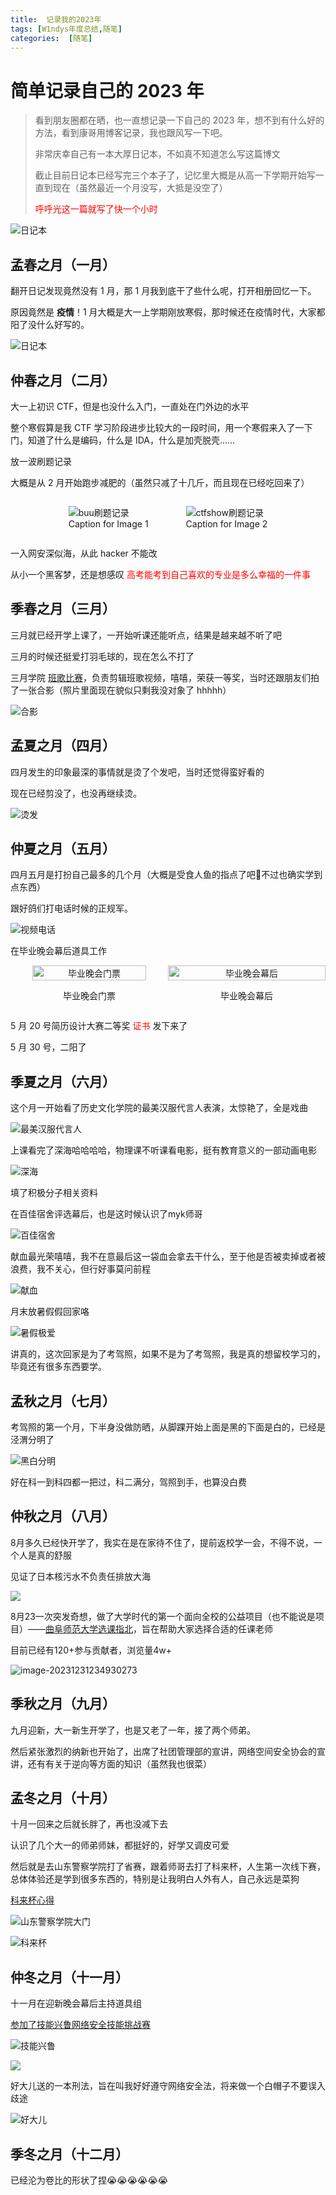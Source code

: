 ```yaml
---
title:  记录我的2023年
tags: [W1ndys年度总结,随笔]
categories:  [随笔]
---
```


# 简单记录自己的 2023 年

> 看到朋友圈都在晒，也一直想记录一下自己的 2023 年，想不到有什么好的方法，看到康哥用博客记录，我也跟风写一下吧。
>
> 非常庆幸自己有一本大厚日记本，不如真不知道怎么写这篇博文
>
> 截止目前日记本已经写完三个本子了，记忆里大概是从高一下学期开始写一直到现在（虽然最近一个月没写，大抵是没空了）
>
> <span style="color:#FF0000;">呼呼光这一篇就写了快一个小时</span>

![日记本](/img/my2023/日记本.jpg)

## 孟春之月（一月）

翻开日记发现竟然没有 1 月，那 1 月我到底干了些什么呢，打开相册回忆一下。

原因竟然是 **疫情**！1 月大概是大一上学期刚放寒假，那时候还在疫情时代，大家都阳了没什么好写的。

![日记本](/img/my2023/回家.jpg)

## 仲春之月（二月）

大一上初识 CTF，但是也没什么入门，一直处在门外边的水平

整个寒假算是我 CTF 学习阶段进步比较大的一段时间，用一个寒假来入了一下门，知道了什么是编码，什么是 IDA，什么是加壳脱壳……

放一波刷题记录

大概是从 2 月开始跑步减肥的（虽然只减了十几斤，而且现在已经吃回来了）

<div style="display: flex; justify-content: center;">
    <figure style="margin-right: 20px;">
        <img src="/img/my2023/编码.png" alt="buu刷题记录" style="max-width: 100%;">
        <figcaption> Caption for Image 1 </figcaption>
    </figure>
    <figure>
        <img src="/img/my2023/ctfshow刷题.png" alt="ctfshow刷题记录" style="max-width: 100%;">
        <figcaption> Caption for Image 2 </figcaption>
    </figure>
</div>

一入网安深似海，从此 hacker 不能改

从小一个黑客梦，还是想感叹 <span style="color:#FF0000;"> 高考能考到自己喜欢的专业是多么幸福的一件事 </span>

## 季春之月（三月）

三月就已经开学上课了，一开始听课还能听点，结果是越来越不听了吧

三月的时候还挺爱打羽毛球的，现在怎么不打了

三月学院 [班歌比赛](https://mp.weixin.qq.com/s/nuZqsShR668drH-b8POC-w)，负责剪辑班歌视频，嘻嘻，荣获一等奖，当时还跟朋友们拍了一张合影（照片里面现在貌似只剩我没对象了 hhhhh）

![合影](/img/my2023/合影.jpg)

## 孟夏之月（四月）

四月发生的印象最深的事情就是烫了个发吧，当时还觉得蛮好看的

现在已经剪没了，也没再继续烫。

![烫发](/img/my2023/烫发.jpg)

## 仲夏之月（五月）

四月五月是打扮自己最多的几个月（大概是受食人鱼的指点了吧🤔不过也确实学到点东西）

跟好鸽们打电话时候的正规军。

![视频电话](/img/my2023/gwl视频电话.jpg)

在毕业晚会幕后道具工作

<div style="display: flex; align-items: flex-start;">
    <div style="flex: 1; text-align: center;">
        <img src="/img/my2023/毕业晚会门票.jpg" alt="毕业晚会门票" style="width: 85%; vertical-align: top;">
        <p style="text-align: center;"> 毕业晚会门票 </p>
    </div>
    <div style="flex: 1; text-align: center;">
        <img src="/img/my2023/毕业晚会幕后.jpg" alt="毕业晚会幕后" style="width: 100%; vertical-align: bottom;">
        <p style="text-align: center;"> 毕业晚会幕后 </p>
    </div>
</div>

5 月 20 号简历设计大赛二等奖 <span style="color:#FF0000;"> 证书 </span> 发下来了

5 月 30 号，二阳了

## 季夏之月（六月）

这个月一开始看了历史文化学院的最美汉服代言人表演，太惊艳了，全是戏曲

![最美汉服代言人](/img/my2023/汉服代言人.jpg)

上课看完了深海哈哈哈哈，物理课不听课看电影，挺有教育意义的一部动画电影

![深海](/img/my2023/深海.jpg)

填了积极分子相关资料

在百佳宿舍评选幕后，也是这时候认识了myk师哥

![百佳宿舍](/img/my2023/百佳宿舍.jpg)

献血最光荣嘻嘻，我不在意最后这一袋血会拿去干什么，至于他是否被卖掉或者被浪费，我不关心，但行好事莫问前程

![献血](/img/my2023/献血.jpg)

月末放暑假假回家咯

![暑假极爱](/img/my2023/暑假放假.jpg)

讲真的，这次回家是为了考驾照，如果不是为了考驾照，我是真的想留校学习的，毕竟还有很多东西要学。

## 孟秋之月（七月）

考驾照的第一个月，下半身没做防晒，从脚踝开始上面是黑的下面是白的，已经是泾渭分明了

![黑白分明](/img/my2023/腿子.jpg)

好在科一到科四都一把过，科二满分，驾照到手，也算没白费

## 仲秋之月（八月）

8月多久已经快开学了，我实在是在家待不住了，提前返校学一会，不得不说，一个人是真的舒服

见证了日本核污水不负责任排放大海

![](/img/my2023/曲阜汽车站.jpg)

8月23一次突发奇想，做了大学时代的第一个面向全校的公益项目（也不能说是项目）——[曲阜师范大学选课指北](https://w1ndys.top/2023/09/01/QFNU_Course_Selection_Guide_North/#/)，旨在帮助大家选择合适的任课老师

目前已经有120+参与贡献者，浏览量4w+

![image-20231231234930273](/img/my2023/选课指北.png)

## 季秋之月（九月）

九月迎新，大一新生开学了，也是又老了一年，接了两个师弟。

然后紧张激烈的纳新也开始了，出席了社团管理部的宣讲，网络空间安全协会的宣讲，还有有关于逆向等方面的知识（虽然我也很菜）

## 孟冬之月（十月）

十月一回来之后就长胖了，再也没减下去

认识了几个大一的师弟师妹，都挺好的，好学又调皮可爱

然后就是去山东警察学院打了省赛，跟着师哥去打了科来杯，人生第一次线下赛，总体体验还是学到很多东西的，特别是让我明白人外有人，自己永远是菜狗

[科来杯心得](https://w1ndys.top/2023/10/29/CTF_think_kelai_10/#/)

![山东警察学院大门](https://w1ndys.top/img/%E7%A7%91%E6%9D%A5%E6%9D%AF10/%E5%B1%B1%E4%B8%9C%E8%AD%A6%E5%AF%9F%E5%AD%A6%E9%99%A2.jpg)

![科来杯](/img/my2023/科来杯.jpg)

## 仲冬之月（十一月）

十一月在迎新晚会幕后主持道具组

[参加了技能兴鲁网络安全技能挑战赛](https://w1ndys.top/2023/11/30/CTF_think_jnxl2023/#/)

![技能兴鲁](/img/my2023/技能兴鲁.jpg)

![](https://w1ndys.top/img/jnxl2023/1701356901716.jpg)

好大儿送的一本刑法，旨在叫我好好遵守网络安全法，将来做一个白帽子不要误入歧途

![好大儿](../img/my2023/好大儿.png)

## 季冬之月（十二月）

已经沦为卷比的形状了捏😭😭😭😭😭😭